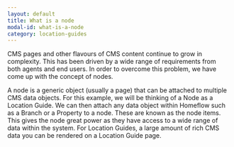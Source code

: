 ```yaml
---
layout: default
title: What is a node
modal-id: what-is-a-node
category: location-guides
---
```

CMS pages and other flavours of CMS content continue to grow in complexity. This has been driven by a wide range of requirements from both agents and end users. In order to overcome this problem, we have come up with the concept of nodes. 

A node is a generic object (usually a page) that can be attached to multiple CMS data objects. For this example, we will be thinking of a Node as a Location Guide. We can then attach any data object within Homeflow such as a Branch or a Property to a node. These are known as the node items. This gives the node great power as they have access to a wide range of data within the system. For Location Guides, a large amount of rich CMS data you can be rendered on a Location Guide page. 